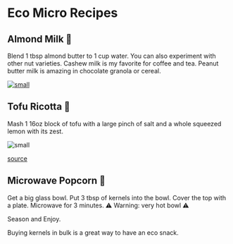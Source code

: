 # Eco Micro Recipes

## Almond Milk 🥛

Blend 1 tbsp almond butter to 1 cup water. You can also experiment with other nut varieties. Cashew milk is my favorite for coffee and tea. Peanut butter milk is amazing in chocolate granola or cereal.

[![small](https://ichef.bbci.co.uk/news/800/cpsprodpb/9123/production/_105755173_milk_alternatives-updated-optimised-nc.png)](https://www.bbc.com/news/science-environment-46654042#:~:text=A%20scientific%20study%20suggests%20the,lower%20than%20for%20dairy%20milk.&text=Almond%20milk%20requires%20more%20water,more%20than%20a%20typical%20shower.)

## Tofu Ricotta 🧀

Mash 1 16oz block of tofu with a large pinch of salt and a whole squeezed lemon with its zest.

![small](https://raw.githubusercontent.com/jottenlips/jottenlips.github.io/bdfc526f19166e7f9c39f415ba5599e82dbb8e1e/greenhouse-gas.png)

[source](https://www.nytimes.com/interactive/2019/04/30/dining/climate-change-food-eating-habits.html)

## Microwave Popcorn 🍿

Get a big glass bowl.
Put 3 tbsp of kernels into the bowl.
Cover the top with a plate.
Microwave for 3 minutes.
⚠️ Warning: very hot bowl ⚠️

Season and Enjoy.

Buying kernels in bulk is a great way to have an eco snack.
